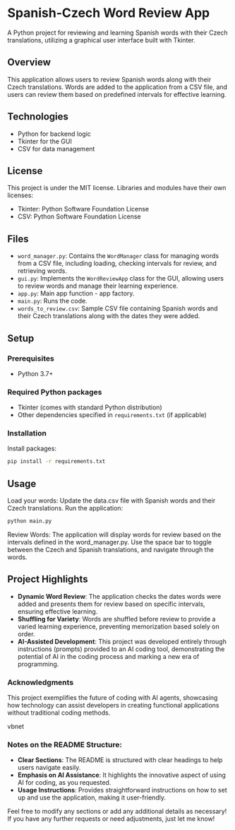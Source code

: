# Spanish-Czech Word Review App

A Python project for reviewing and learning Spanish words with their Czech translations, utilizing a graphical user interface built with Tkinter.

## Overview
This application allows users to review Spanish words along with their Czech translations. Words are added to the application from a CSV file, and users can review them based on predefined intervals for effective learning.

## Technologies
- Python for backend logic
- Tkinter for the GUI
- CSV for data management

## License
This project is under the MIT license. Libraries and modules have their own licenses:

- Tkinter: Python Software Foundation License
- CSV: Python Software Foundation License

## Files
- `word_manager.py`: Contains the `WordManager` class for managing words from a CSV file, including loading, checking intervals for review, and retrieving words.
- `gui.py`: Implements the `WordReviewApp` class for the GUI, allowing users to review words and manage their learning experience.
- `app.py`: Main app function - app factory.
- `main.py`: Runs the code.
- `words_to_review.csv`: Sample CSV file containing Spanish words and their Czech translations along with the dates they were added.

## Setup

### Prerequisites
- Python 3.7+

### Required Python packages
- Tkinter (comes with standard Python distribution)
- Other dependencies specified in `requirements.txt` (if applicable)

### Installation
Install packages:
```bash
pip install -r requirements.txt
```
## Usage
Load your words: Update the data.csv file with Spanish words and their Czech translations.
Run the application:
```bash
python main.py
```
Review Words: The application will display words for review based on the intervals defined in the word_manager.py. Use the space bar to toggle between the Czech and Spanish translations, and navigate through the words.

## Project Highlights
- **Dynamic Word Review**: The application checks the dates words were added and presents them for review based on specific intervals, ensuring effective learning.
- **Shuffling for Variety**: Words are shuffled before review to provide a varied learning experience, preventing memorization based solely on order.
- **AI-Assisted Development**: This project was developed entirely through instructions (prompts) provided to an AI coding tool, demonstrating the potential of AI in the coding process and marking a new era of programming.

### Acknowledgments
This project exemplifies the future of coding with AI agents, showcasing how technology can assist developers in creating functional applications without traditional coding methods.

vbnet

### Notes on the README Structure:
- **Clear Sections**: The README is structured with clear headings to help users navigate easily.
- **Emphasis on AI Assistance**: It highlights the innovative aspect of using AI for coding, as you requested.
- **Usage Instructions**: Provides straightforward instructions on how to set up and use the application, making it user-friendly.

Feel free to modify any sections or add any additional details as necessary! If you have any further requests or need adjustments, just let me know!
